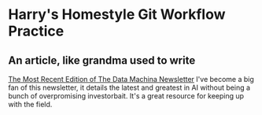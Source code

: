 # Harry's Homestyle Git Workflow Practice 
## An article, like grandma used to write
[The Most Recent Edition of The Data Machina Newsletter](https://datamachina.substack.com/p/data-machina-217)
I've become a big fan of this newsletter, it details the latest and greatest in AI without being a bunch of  overpromising investorbait. It's a great resource for keeping up with the field.

